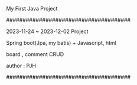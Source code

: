 My First Java Project

######################################

 2023-11-24 ~ 2023-12-02 Project

 Spring boot(Jpa, my batis) + Javascript, html

 board , comment CRUD
 
 author : PJH
 
######################################
